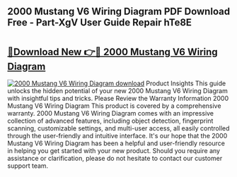## 2000 Mustang V6 Wiring Diagram PDF Download Free - Part-XgV User Guide Repair hTe8E

# <h2><a href="http://dfibvy.blite.top/?on=2000+Mustang+V6+Wiring+Diagram">🔗Download New 👉🔴 2000 Mustang V6 Wiring Diagram</a></h2>

[![2000 Mustang V6 Wiring Diagram download](https://i.imgur.com/lujVjoI.png)](http://dfibvy.blite.top/?on=2000+Mustang+V6+Wiring+Diagram)
Product Insights This guide unlocks the hidden potential of your new 2000 Mustang V6 Wiring Diagram with insightful tips and tricks. Please Review the Warranty Information 2000 Mustang V6 Wiring Diagram This product is covered by a comprehensive warranty. 2000 Mustang V6 Wiring Diagram comes with an impressive collection of advanced features, including object detection, fingerprint scanning, customizable settings, and multi-user access, all easily controlled through the user-friendly and intuitive interface. It's our hope that the 2000 Mustang V6 Wiring Diagram has been a helpful and user-friendly resource in helping you get started with your new product. Should you require any assistance or clarification, please do not hesitate to contact our customer support team.
